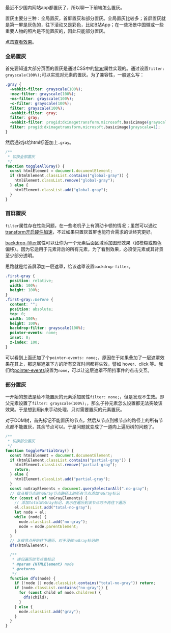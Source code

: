 最近不少国内网站app都置灰了，所以聊一下前端怎么置灰。

置灰主要分三种：全局置灰，首屏置灰和部分置灰。全局置灰比较多；首屏置灰就是第一屏是灰色的，往下滚动又是彩色，比如B站App；在一些场景中国徽或一些重要人物的照片是不能置灰的，因此只能部分置灰。

点击[查看效果](https://gray-page.vercel.app/)。

### 全局置灰

首先要知道大部分页面的置灰是通过CSS中的[filter](https://developer.mozilla.org/zh-CN/docs/Web/CSS/filter)属性实现的。通过设置`filter: grayscale(100%);`可以实现对元素的置灰。为了兼容性，一般这么写：

```css
.gray {
  -webkit-filter: grayscale(100%);
  -moz-filter: grayscale(100%);
  -ms-filter: grayscale(100%);
  -o-filter: grayscale(100%);
  filter: grayscale(100%);
  -webkit-filter: gray;
  filter: gray;
  -webkit-filter: progid:dximagetransform.microsoft.basicimage(grayscale=1);
  filter: progid:dximagetransform.microsoft.basicimage(grayscale=1);
}
```

然后通过js给html标签加上`.gray`。

```js
/**
 * 切换全部置灰
 */
function toggleAllGray() {
  const htmlElement = document.documentElement;
  if (htmlElement.classList.contains("global-gray")) {
    htmlElement.classList.remove("global-gray");
  } else {
    htmlElement.classList.add("global-gray");
  }
}
```

### 首屏置灰

`filter`属性存在性能问题，在一些老机子上有滑动卡顿的情况；虽然可以通过[transform开启硬件加速](https://juejin.cn/post/6844903649974435854)，不过如果只置灰首屏也能符合需求的话终究更好。

[backdrop-filter](https://developer.mozilla.org/zh-CN/docs/Web/CSS/backdrop-filter)属性可以让你为一个元素后面区域添加图形效果（如模糊或颜色偏移）。因为它适用于元素背后的所有元素，为了看到效果，必须使元素或其背景至少部分透明。

思路就是给首屏添加一层遮罩，给该遮罩设置`backdrop-filter`。

```css
.first-gray {
  position: relative;
  width: 100%;
  height: 100%;
}
.first-gray::before {
  content: "";
  position: absolute;
  top: 0;
  width: 100%;
  height: 100%;
  backdrop-filter: grayscale(100%);
  pointer-events: none;
  inset: 0;
  z-index: 100;
}
```

可以看到上面还加了个`pointer-events: none;`，原因在于如果叠加了一层遮罩效果在其上，那这层遮罩下方的所有交互时间都将失效，譬如 hover、click 等。我们给[pointer-events](https://developer.mozilla.org/zh-CN/docs/Web/CSS/pointer-events)设置为`none`，可以让这层遮罩不阻挡事件的点击交互。

### 部分置灰

一开始的想法是给不能置灰的元素添加属性`filter: none;`，但是发现不生效。即父元素设置了`filter: grayscale(100%);`，那么子孙元素怎么设置都无法突破该效果。于是想到用js来手动处理，只对需要置灰的元素置灰。

对于DOM树，首先标记不能置灰的节点，然后从节点到根节点的路径上的所有节点都不能置灰，其余节点可以。于是问题就变成了一道向上遍历树的问题了。

```js
/**
 * 切换部分置灰
 */
function togglePartialGray() {
  const htmlElement = document.documentElement;
  if (htmlElement.classList.contains("partial-gray")) {
    htmlElement.classList.remove("partial-gray");
    return;
  } else {
    htmlElement.classList.add("partial-gray");
  }
  const noGrayElements = document.querySelectorAll(".no-gray");
  // 给从根节点到noGray节点路径上的所有节点添加noGray标记
  for (const el of noGrayElements) {
    // 添加totalNoGray标记，表示在遍历到该节点时不再往下遍历
    el.classList.add("total-no-gray");
    let node = el;
    while (node) {
      node.classList.add("no-gray");
      node = node.parentElement;
    }
  }
  // 从根节点开始往下遍历，对于没做noGray标记的
  dfs(htmlElement);

  /**
   * 递归遍历给节点做标记
   * @param {HTMLElement} node
   * @returns
   */
  function dfs(node) {
    if (!node || node.classList.contains("total-no-gray")) return;
    if (node.classList.contains("no-gray")) {
      for (const child of node.children) {
        dfs(child);
      }
    } else {
      node.classList.add("gray");
    }
  }
}
```